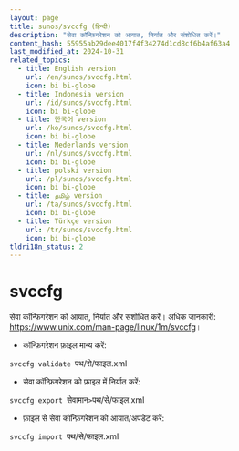 ```yaml
---
layout: page
title: sunos/svccfg (हिन्दी)
description: "सेवा कॉन्फ़िगरेशन को आयात, निर्यात और संशोधित करें।"
content_hash: 55955ab29dee4017f4f34274d1cd8cf6b4af63a4
last_modified_at: 2024-10-31
related_topics:
  - title: English version
    url: /en/sunos/svccfg.html
    icon: bi bi-globe
  - title: Indonesia version
    url: /id/sunos/svccfg.html
    icon: bi bi-globe
  - title: 한국어 version
    url: /ko/sunos/svccfg.html
    icon: bi bi-globe
  - title: Nederlands version
    url: /nl/sunos/svccfg.html
    icon: bi bi-globe
  - title: polski version
    url: /pl/sunos/svccfg.html
    icon: bi bi-globe
  - title: தமிழ் version
    url: /ta/sunos/svccfg.html
    icon: bi bi-globe
  - title: Türkçe version
    url: /tr/sunos/svccfg.html
    icon: bi bi-globe
tldri18n_status: 2
---
```

# svccfg

सेवा कॉन्फ़िगरेशन को आयात, निर्यात और संशोधित करें।
अधिक जानकारी: <https://www.unix.com/man-page/linux/1m/svccfg>।

- कॉन्फ़िगरेशन फ़ाइल मान्य करें:

`svccfg validate `<span class="tldr-var badge badge-pill bg-dark-lm bg-white-dm text-white-lm text-dark-dm font-weight-bold">पथ/से/फाइल.xml</span>

- सेवा कॉन्फ़िगरेशन को फ़ाइल में निर्यात करें:

`svccfg export `<span class="tldr-var badge badge-pill bg-dark-lm bg-white-dm text-white-lm text-dark-dm font-weight-bold">सेवामान</span>` > `<span class="tldr-var badge badge-pill bg-dark-lm bg-white-dm text-white-lm text-dark-dm font-weight-bold">पथ/से/फाइल.xml</span>

- फ़ाइल से सेवा कॉन्फ़िगरेशन को आयात/अपडेट करें:

`svccfg import `<span class="tldr-var badge badge-pill bg-dark-lm bg-white-dm text-white-lm text-dark-dm font-weight-bold">पथ/से/फाइल.xml</span>
